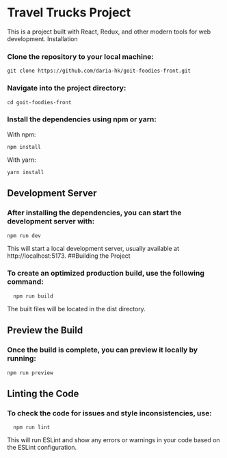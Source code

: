 # Travel Trucks Project

This is a project built with React, Redux, and other modern tools for web development.
Installation

### Clone the repository to your local machine:

    git clone https://github.com/daria-hk/goit-foodies-front.git

### Navigate into the project directory:

    cd goit-foodies-front

### Install the dependencies using npm or yarn:

With npm:

    npm install

With yarn:

    yarn install

## Development Server

### After installing the dependencies, you can start the development server with:

    npm run dev

This will start a local development server, usually available at http://localhost:5173.
##Building the Project

### To create an optimized production build, use the following command:

      npm run build

The built files will be located in the dist directory.

## Preview the Build

### Once the build is complete, you can preview it locally by running:

    npm run preview

## Linting the Code

### To check the code for issues and style inconsistencies, use:

      npm run lint

This will run ESLint and show any errors or warnings in your code based on the ESLint configuration.
